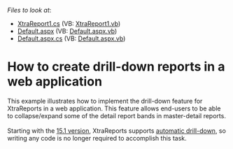 <!-- default file list -->
*Files to look at*:

* [XtraReport1.cs](./CS/WebSite/App_Code/XtraReport1.cs) (VB: [XtraReport1.vb](./VB/WebSite/App_Code/XtraReport1.vb))
* [Default.aspx](./CS/WebSite/Default.aspx) (VB: [Default.aspx.vb](./VB/WebSite/Default.aspx.vb))
* [Default.aspx.cs](./CS/WebSite/Default.aspx.cs) (VB: [Default.aspx.vb](./VB/WebSite/Default.aspx.vb))
<!-- default file list end -->
# How to create drill-down reports in a web application


<p>This example illustrates how to implement the drill-down feature for XtraReports in a web application. This feature allows end-users to be able to collapse/expand some of the detail report bands in master-detail reports.<br><br>Starting with the <a href="https://www.devexpress.com/Subscriptions/New2015-1.xml?product=reporting">15.1 version</a>, XtraReports supports <a href="https://documentation.devexpress.com/#XtraReports/CustomDocument115641">automatic drill-down</a>, so writing any code is no longer required to accomplish this task.</p>

<br/>


